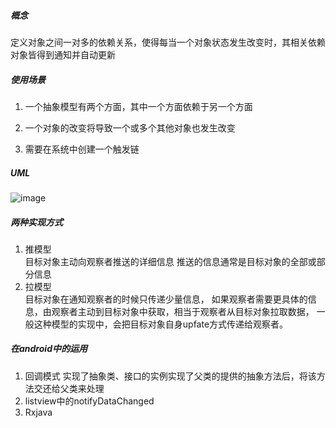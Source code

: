 ##### 概念
定义对象之间一对多的依赖关系，使得每当一个对象状态发生改变时，其相关依赖对象皆得到通知并自动更新

##### 使用场景
1. 一个抽象模型有两个方面，其中一个方面依赖于另一个方面

2. 一个对象的改变将导致一个或多个其他对象也发生改变

3. 需要在系统中创建一个触发链


##### UML
![image](/storage/emulated/0/YoudaoPic/big-thumbnail-1516789215436-clipboard.png)

##### 两种实现方式
1. 推模型  
目标对象主动向观察者推送的详细信息
推送的信息通常是目标对象的全部或部分信息
2. 拉模型  
目标对象在通知观察者的时候只传递少量信息，
如果观察者需要更具体的信息，由观察者主动到目标对象中获取，相当于观察者从目标对象拉取数据，
一般这种模型的实现中，会把目标对象自身upfate方式传递给观察者。

##### 在android中的运用
1. 回调模式
实现了抽象类、接口的实例实现了父类的提供的抽象方法后，将该方法交还给父类来处理
2. listview中的notifyDataChanged
3. Rxjava

